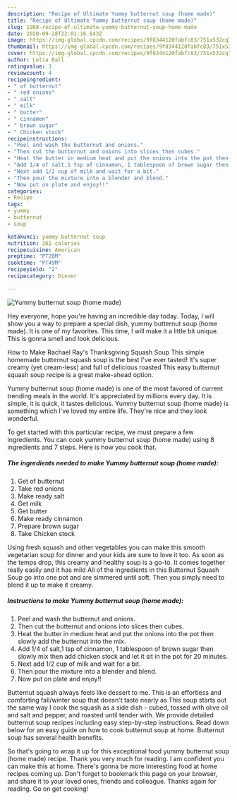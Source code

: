 ```yaml
---
description: "Recipe of Ultimate Yummy butternut soup (home made)"
title: "Recipe of Ultimate Yummy butternut soup (home made)"
slug: 1988-recipe-of-ultimate-yummy-butternut-soup-home-made
date: 2020-09-28T22:01:16.843Z
image: https://img-global.cpcdn.com/recipes/9f8344120fabfc83/751x532cq70/yummy-butternut-soup-home-made-recipe-main-photo.jpg
thumbnail: https://img-global.cpcdn.com/recipes/9f8344120fabfc83/751x532cq70/yummy-butternut-soup-home-made-recipe-main-photo.jpg
cover: https://img-global.cpcdn.com/recipes/9f8344120fabfc83/751x532cq70/yummy-butternut-soup-home-made-recipe-main-photo.jpg
author: Lelia Ball
ratingvalue: 3
reviewcount: 4
recipeingredient:
- " of butternut"
- " red onions"
- " salt"
- " milk"
- " butter"
- " cinnamon"
- " brown sugar"
- " Chicken stock"
recipeinstructions:
- "Peel and wash the butternut and onions."
- "Then cut the butternut and onions into slices then cubes."
- "Heat the butter in medium heat and put the onions into the pot then slowly add the butternut into the mix."
- "Add 1/4 of salt,1 tsp of cinnamon, 1 tablespoon of brown sugar then slowly mix then add chicken stock and let it sit in the pot for 20 minutes."
- "Next add 1/2 cup of milk and wait for a bit."
- "Then pour the mixture into a blender and blend."
- "Now put on plate and enjoy!!"
categories:
- Recipe
tags:
- yummy
- butternut
- soup

katakunci: yummy butternut soup 
nutrition: 261 calories
recipecuisine: American
preptime: "PT28M"
cooktime: "PT49M"
recipeyield: "2"
recipecategory: Dinner

---
```



![Yummy butternut soup (home made)](https://img-global.cpcdn.com/recipes/9f8344120fabfc83/751x532cq70/yummy-butternut-soup-home-made-recipe-main-photo.jpg)

Hey everyone, hope you're having an incredible day today. Today, I will show you a way to prepare a special dish, yummy butternut soup (home made). It is one of my favorites. This time, I will make it a little bit unique. This is gonna smell and look delicious.

How to Make Rachael Ray&#39;s Thanksgiving Squash Soup This simple homemade butternut squash soup is the best I&#39;ve ever tasted! It&#39;s super creamy (yet cream-less) and full of delicious roasted This easy butternut squash soup recipe is a great make-ahead option.

Yummy butternut soup (home made) is one of the most favored of current trending meals in the world. It's appreciated by millions every day. It is simple, it is quick, it tastes delicious. Yummy butternut soup (home made) is something which I've loved my entire life. They're nice and they look wonderful.


To get started with this particular recipe, we must prepare a few ingredients. You can cook yummy butternut soup (home made) using 8 ingredients and 7 steps. Here is how you cook that.

<!--inarticleads1-->

##### The ingredients needed to make Yummy butternut soup (home made):

1. Get  of butternut
1. Take  red onions
1. Make ready  salt
1. Get  milk
1. Get  butter
1. Make ready  cinnamon
1. Prepare  brown sugar
1. Take  Chicken stock


Using fresh squash and other vegetables you can make this smooth vegetarian soup for dinner and your kids are sure to love it too. As soon as the temps drop, this creamy and healthy soup is a go-to. It comes together really easily and it has mild All of the ingredients in this Butternut Squash Soup go into one pot and are simmered until soft. Then you simply need to blend it up to make it creamy. 

<!--inarticleads2-->

##### Instructions to make Yummy butternut soup (home made):

1. Peel and wash the butternut and onions.
1. Then cut the butternut and onions into slices then cubes.
1. Heat the butter in medium heat and put the onions into the pot then slowly add the butternut into the mix.
1. Add 1/4 of salt,1 tsp of cinnamon, 1 tablespoon of brown sugar then slowly mix then add chicken stock and let it sit in the pot for 20 minutes.
1. Next add 1/2 cup of milk and wait for a bit.
1. Then pour the mixture into a blender and blend.
1. Now put on plate and enjoy!!


Butternut squash always feels like dessert to me. This is an effortless and comforting fall/winter soup that doesn&#39;t taste nearly as This soup starts out the same way I cook the squash as a side dish - cubed, tossed with olive oil and salt and pepper, and roasted until tender with. We provide detailed butternut soup recipes including easy step-by-step instructions. Read down below for an easy guide on how to cook butternut soup at home. Butternut soup has several health benefits. 

So that's going to wrap it up for this exceptional food yummy butternut soup (home made) recipe. Thank you very much for reading. I am confident you can make this at home. There's gonna be more interesting food at home recipes coming up. Don't forget to bookmark this page on your browser, and share it to your loved ones, friends and colleague. Thanks again for reading. Go on get cooking!
